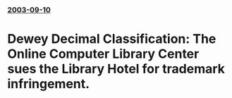 ### [2003-09-10](/news/2003/09/10/index.md)

#  Dewey Decimal Classification: The Online Computer Library Center sues the Library Hotel for trademark infringement.



